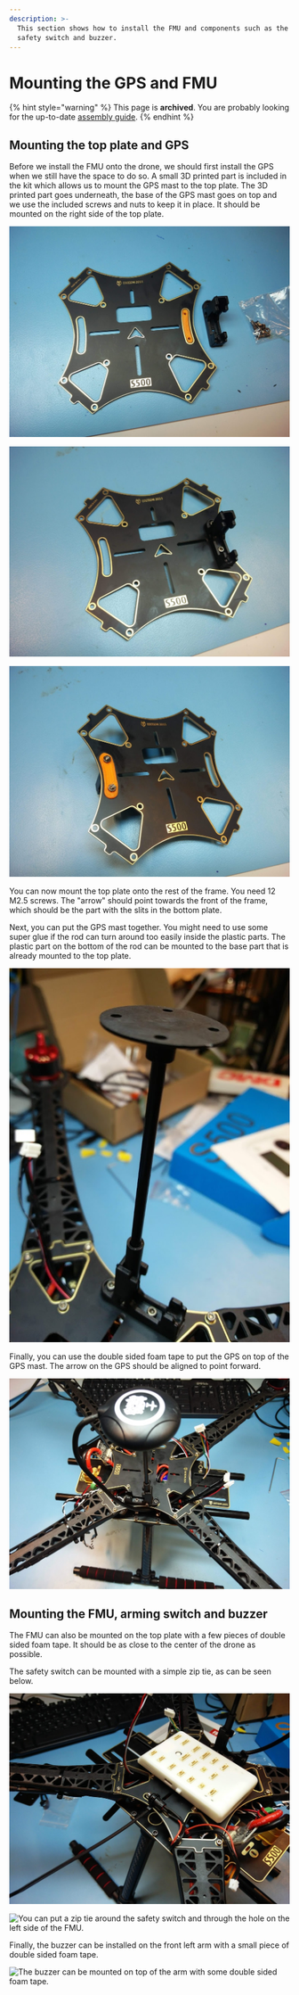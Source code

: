 ```yaml
---
description: >-
  This section shows how to install the FMU and components such as the GPS,
  safety switch and buzzer.
---
```


# Mounting the GPS and FMU

{% hint style="warning" %}
This page is **archived**. You are probably looking for the up-to-date [assembly guide](../../userguide/assembly/).
{% endhint %}

## Mounting the top plate and GPS

Before we install the FMU onto the drone, we should first install the GPS when we still have the space to do so. A small 3D printed part is included in the kit which allows us to mount the GPS mast to the top plate. The 3D printed part goes underneath, the base of the GPS mast goes on top and we use the included screws and nuts to keep it in place. It should be mounted on the right side of the top plate.

![The 3D printed part goes on bottom of the top plate, the GPS mast base goes on top.](../../.gitbook/assets/GPS-mount-3D-print.jpg)

![Use the screws and nuts included with the GPS mast to mount it to the top plate.](../../.gitbook/assets/GPS-mount-base.jpg)

![Bottom view of the top plate.](../../.gitbook/assets/GPS-mount-bottom.jpg)

You can now mount the top plate onto the rest of the frame. You need 12 M2.5 screws. The "arrow" should point towards the front of the frame, which should be the part with the slits in the bottom plate.

Next, you can put the GPS mast together. You might need to use some super glue if the rod can turn around too easily inside the plastic parts. The plastic part on the bottom of the rod can be mounted to the base part that is already mounted to the top plate.

![The GPS mast.](../../.gitbook/assets/GPS-mast.jpg)

Finally, you can use the double sided foam tape to put the GPS on top of the GPS mast. The arrow on the GPS should be aligned to point forward.

![GPS installed on top of the GPS mast.](../../.gitbook/assets/GPS-installed.jpg)

## Mounting the FMU, arming switch and buzzer

The FMU can also be mounted on the top plate with a few pieces of double sided foam tape. It should be as close to the center of the drone as possible.

The safety switch can be mounted with a simple zip tie, as can be seen below.

![FMU mounted on top of the drone, and the safety switch mounted with a zip tie.](../../.gitbook/assets/FMU-installed.jpg)

![You can put a zip tie around the safety switch and through the hole on the left side of the FMU.](../../.gitbook/assets/switch-installed.jpg)

Finally, the buzzer can be installed on the front left arm with a small piece of double sided foam tape.

![The buzzer can be mounted on top of the arm with some double sided foam tape.](../../.gitbook/assets/buzzer-installed.jpg)
